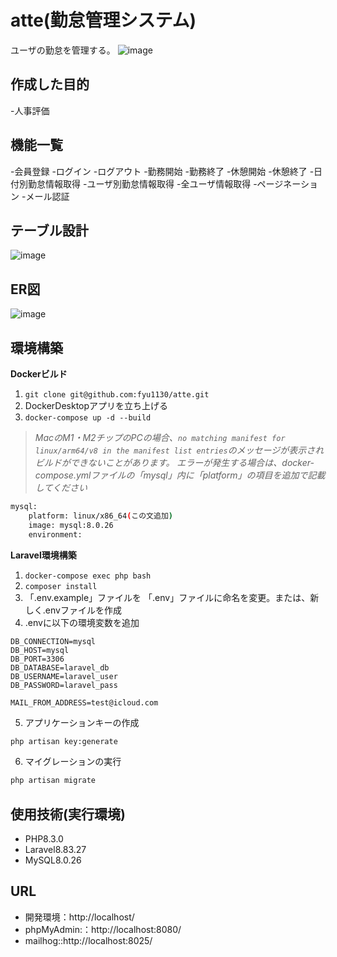 # atte(勤怠管理システム)
ユーザの勤怠を管理する。
![image](https://github.com/user-attachments/assets/424d5e78-4135-429c-909d-72f35d661cfd)

## 作成した目的
-人事評価

## 機能一覧
-会員登録
-ログイン
-ログアウト
-勤務開始
-勤務終了
-休憩開始
-休憩終了
-日付別勤怠情報取得
-ユーザ別勤怠情報取得
-全ユーザ情報取得
-ページネーション
-メール認証
## テーブル設計
![image](https://github.com/user-attachments/assets/2c2af988-904a-4979-b0f4-f949c7679fd8)

## ER図
![image](https://github.com/user-attachments/assets/79430db2-cb22-4d3e-9b3e-4149d2908ae6)

## 環境構築
**Dockerビルド**
1. `git clone git@github.com:fyu1130/atte.git`
2. DockerDesktopアプリを立ち上げる
3. `docker-compose up -d --build`

> *MacのM1・M2チップのPCの場合、`no matching manifest for linux/arm64/v8 in the manifest list entries`のメッセージが表示されビルドができないことがあります。
エラーが発生する場合は、docker-compose.ymlファイルの「mysql」内に「platform」の項目を追加で記載してください*
``` bash
mysql:
    platform: linux/x86_64(この文追加)
    image: mysql:8.0.26
    environment:
```

**Laravel環境構築**
1. `docker-compose exec php bash`
2. `composer install`
3. 「.env.example」ファイルを 「.env」ファイルに命名を変更。または、新しく.envファイルを作成
4. .envに以下の環境変数を追加
``` text
DB_CONNECTION=mysql
DB_HOST=mysql
DB_PORT=3306
DB_DATABASE=laravel_db
DB_USERNAME=laravel_user
DB_PASSWORD=laravel_pass

MAIL_FROM_ADDRESS=test@icloud.com
```
5. アプリケーションキーの作成
``` bash
php artisan key:generate
```

6. マイグレーションの実行
``` bash
php artisan migrate
```

## 使用技術(実行環境)
- PHP8.3.0
- Laravel8.83.27
- MySQL8.0.26

## URL
- 開発環境：http://localhost/
- phpMyAdmin:：http://localhost:8080/
- mailhog::http://localhost:8025/
